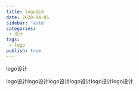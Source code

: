 ```yaml
---
title: logo设计
date: 2020-04-05
sidebar: 'auto'
categories:
 - 设计
tags:
 - logo
publish: true
---
```


logo设计
<!-- more -->

logo设计logo设计logo设计logo设计logo设计logo设计